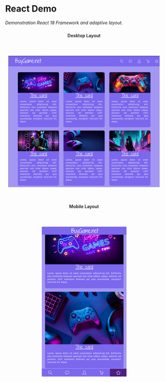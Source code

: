 <h1> React Demo </h1>
<p style="font-style: italic;"> Demonstration React 18 Framework and adaptive layout. </p>

<section name="preview" style="display: flex; flex-direction: column; justify-content: center; gap: 30px; align-items: center;">
    <div style="text-align: center; font-weight: 600; padding: 10px;">
        <header>Desktop Layout</header>
        <img src="./media/preview_desktop.png" alt="Desktop layout preview" >
    </div>  
    <div style="text-align: center; font-weight: 600; padding: 10px;">
        <header>Mobile Layout</header>
        <img src="./media/preview_mobile.png" alt="Mobile layout preview" >
    </div>
</section>
